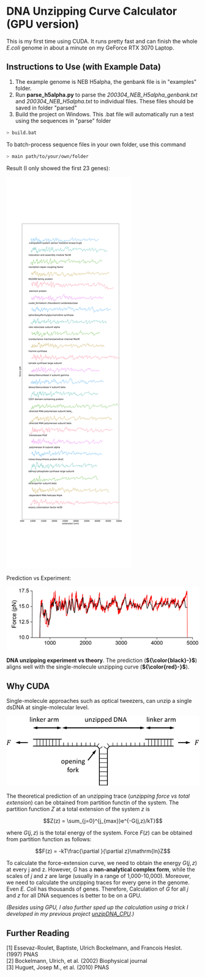 # DNA Unzipping Curve Calculator (GPU version)  

This is my first time using CUDA. It runs pretty fast and can finish the whole *E.coli*  genome in about a minute on my GeForce RTX 3070 Laptop.  

## Instructions to Use (with Example Data)  

1. The example genome is NEB H5alpha, the genbank file is in "examples" folder.  
2. Run **parse_h5alpha.py** to parse the *200304_NEB_H5alpha_genbank.txt* and *200304_NEB_H5alpha.txt* to individual files. These files should be saved in folder "parsed"  
3. Build the project on Windows. This .bat file will automatically run a test using the sequences in "parse" folder  

```bash
> build.bat
```
To batch-process sequence files in your own folder, use this command  

```bash
> main path/to/your/own/folder
```

Result (I only showed the first 23 genes):  

![image](examples/result.svg)

Prediction vs Experiment:

![image](reference/theory_vs_experiment.png)

**DNA unzipping experiment vs theory**. The prediction (**${\color{black}-}$**) aligns well with the single-molecule unzipping curve (**${\color{red}-}$**).  

## Why CUDA  

Single-molecule approaches such as optical tweezers, can unzip a single dsDNA at single-molecular level.

![image](reference/sm_DNA_unzipping_exp_schematics.png)  

The theoretical prediction of an unzipping trace (*unzipping force vs total extension*) can be obtained from partition functin of the system. The partition function $Z$ at a total extension of the system $z$ is

$$Z(z) = \sum_{j=0}^{j_{max}}e^{-G(j,z)/kT}$$

where $G(j,z)$ is the total energy of the system. Force $F(z)$ can be obtained from partition function as follows:  

$$F(z) = -kT\frac{\partial }{\partial z}\mathrm{ln}Z$$

To calculate the force-extension curve, we need to obtain the energy $G(j,z)$ at every j and z. However, $G$ has a **non-analytical complex form**, while the scales of $j$ and $z$ are large (usually in a range of 1,000-10,000). Moreover, we need to calculate the unzipping traces for every gene in the genome. Even *E. Coli* has thousands of genes. Therefore, Calculation of $G$ for all $j$ and $z$ for all DNA sequences is better to be on a GPU.  

*(Besides using GPU, I also further sped up the calculation using a trick I developed in my previous project [unzipDNA_CPU](https://github.com/Taomihog/unzipDNA_CPU).)*

## Further Reading  

[1] Essevaz-Roulet, Baptiste, Ulrich Bockelmann, and Francois Heslot. (1997) PNAS  
[2] Bockelmann, Ulrich, et al. (2002) Biophysical journal  
[3] Huguet, Josep M., et al. (2010) PNAS  
